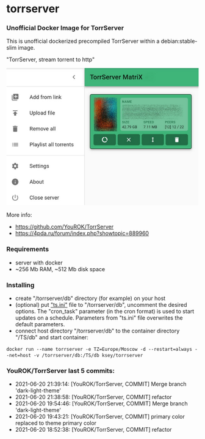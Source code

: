 # torrserver
### Unofficial Docker Image for TorrServer

This is unofficial dockerized precompiled TorrServer within a debian:stable-slim image.

"TorrServer, stream torrent to http"

![TorrServer](https://raw.githubusercontent.com/MrKsey/torrserver/master/ts.jpg)

More info:
- https://github.com/YouROK/TorrServer
- https://4pda.ru/forum/index.php?showtopic=889960

### Requirements

* server with docker
* ~256 Mb RAM, ~512 Mb disk space 

### Installing

- сreate "/torrserver/db" directory (for example) on your host
- (optional) put ["ts.ini"](https://raw.githubusercontent.com/MrKsey/torrserver/master/ts.ini) file to "/torrserver/db", uncomment the desired options. The "cron_task" parameter (in the cron format) is used to start updates on a schedule. Parameters from "ts.ini" file overwrites the default parameters.
- connect host directory "/torrserver/db" to the container directory "/TS/db" and start container:
```
docker run --name torrserver -e TZ=Europe/Moscow -d --restart=always --net=host -v /torrserver/db:/TS/db ksey/torrserver
```



































































































### YouROK/TorrServer last 5 commits:
* 2021-06-20 21:39:14: [YouROK/TorrServer, COMMIT] Merge branch 'dark-light-theme'
* 2021-06-20 21:38:58: [YouROK/TorrServer, COMMIT] refactor
* 2021-06-20 19:54:46: [YouROK/TorrServer, COMMIT] Merge branch 'dark-light-theme'
* 2021-06-20 19:43:21: [YouROK/TorrServer, COMMIT] primary color replaced to theme primary color
* 2021-06-20 18:52:38: [YouROK/TorrServer, COMMIT] refactor
